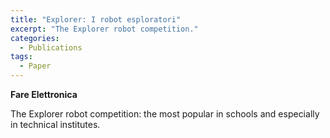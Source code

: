 ```yaml
---
title: "Explorer: I robot esploratori"
excerpt: "The Explorer robot competition."
categories:
  - Publications
tags:
  - Paper
---
```


**Fare Elettronica**

The Explorer robot competition: the most popular in schools and especially in technical institutes.